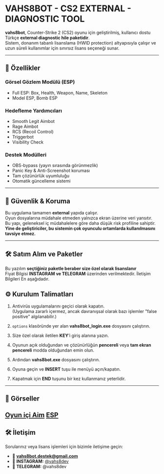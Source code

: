 # VAHS8BOT - CS2 EXTERNAL - DIAGNOSTIC TOOL

**vahs8bot**, Counter-Strike 2 (CS2) oyunu için geliştirilmiş, kullanıcı dostu Türkçe **external diagnostic hile paketidir**.  
Sistem, donanım tabanlı lisanslama (HWID protection) altyapısıyla çalışır ve uzun süreli kullanımlar için sınırsız lisans seçeneği sunar.

---

## 🔧 Özellikler

### Görsel Gözlem Modülü (ESP)

- Full ESP: Box, Health, Weapon, Name, Skeleton  
- Model ESP, Bomb ESP

### Hedefleme Yardımcıları

- Smooth Legit Aimbot  
- Rage Aimbot  
- RCS (Recoil Control)  
- Triggerbot
- Visibility Check

### Destek Modülleri

- OBS-bypass (yayın sırasında görünmezlik)  
- Panic Key & Anti-Screenshot koruması  
- Tam çözünürlük uyumluluğu  
- Otomatik güncelleme sistemi

---

## 🔐 Güvenlik & Koruma

Bu uygulama tamamen **external** yapıda çalışır.  
Oyun dosyalarına müdahale etmeden yalnızca ekran üzerine veri yansıtır.  
Bu yapı, geleneksel iç müdahalelere göre daha düşük risk profiline sahiptir.  
**Yine de geliştiriciler, bu sistemin çok oyunculu ortamlarda kullanılmasını tavsiye etmez.**

---
## 🛠️ Satım Alım ve Paketler

Bu yazılım **seçtiğiniz paketle beraber size özel olarak lisanslanır**  
Fiyat Bilgisi **INSTAGRAM ve TELEGRAM** üzerinden verilmektedir. İletişim Bilgileri En aşağıdadır.


## ⚙️ Kurulum Talimatları

1. Antivirüs uygulamalarını geçici olarak kapatın.  
   (Uygulama zararlı içermez, ancak davranışsal olarak bazı işlemler "false positive" algılanabilir.)

2. `options` klasöründe yer alan **vahs8bot_login.exe** dosyasını çalıştırın.

3. Size özel olarak iletilen **KEY**’i giriş alanına yazın.

4. Oyunun açık olduğundan ve çözünürlüğün **pencereli** veya **tam ekran pencereli** modda olduğundan emin olun.

5. Ardından **vahs8bot.exe** dosyasını çalıştırın.

6. Oyuna geçin ve **INSERT** tuşu ile menüyü açın/kapatın.

7. Kapatmak için **END** tuşunu bir kez kullanmanız yeterlidir.

---



## 📸 Görseller

[Oyun içi Aim](https://imgur.com/a/uu8j0h1)
[ESP](https://imgur.com/wNnpiJL)
---

## 🛠️ İletişim

Sorularınız veya lisans işlemleri için bizimle iletişime geçin:

- 📧 **vahs8bot.destek@gmail.com**  
- 💬 **INSTAGRAM:** [@vahs8dev](https://www.instagram.com/vahs8dev/)
- 💬 **TELEGRAM:** @vahs8dev

